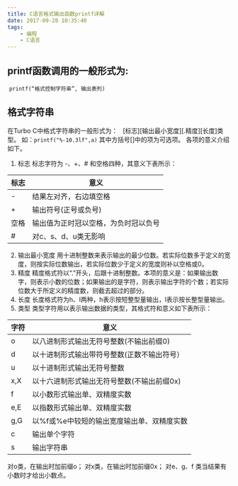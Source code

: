 ```yaml
---
title: C语言格式输出函数printf详解
date: 2017-09-28 10:35:40
tags:
    - 编程
    - C语言
---
```


## printf函数调用的一般形式为:
​	`printf(“格式控制字符串”, 输出表列)`

## 格式字符串

在Turbo C中格式字符串的一般形式为：
  \[标志][输出最小宽度]\[.精度][长度]类型。
如：`printf("%-10.3lf",a)`
其中方括号[]中的项为可选项。
各项的意义介绍如下。

1. 标志
   标志字符为 -、+、# 和空格四种，其意义下表所示：

| 标志   | 意义                 |
| ----   | ------------------  |
| -    | 结果左对齐，右边填空格        |
| +    | 输出符号(正号或负号)        |
| 空格   | 输出值为正时冠以空格，为负时冠以负号 |
| #    | 对c、s、d、u类无影响       |

2. 输出最小宽度
   用十进制整数来表示输出的最少位数。若实际位数多于定义的宽度，则按实际位数输出，若实际位数少于定义的宽度则补以空格或0。
3. 精度
   精度格式符以“.”开头，后跟十进制整数。本项的意义是：如果输出数字，则表示小数的位数；如果输出的是字符，则表示输出字符的个数；若实际位数大于所定义的精度数，则截去超过的部分。
4. 长度
   长度格式符为h、l两种，h表示按短整型量输出，l表示按长整型量输出。
5. 类型
   类型字符用以表示输出数据的类型，其格式符和意义如下表所示：

| 字符  | 意义   |
| ---- | ------------ |
| o    | 以八进制形式输出无符号整数(不输出前缀0)   |
| d    | 以十进制形式输出带符号整数(正数不输出符号）  |
| u    | 以十进制形式输出无符号整数           |
| x,X  | 以十六进制形式输出无符号整数(不输出前缀0x) |
| f    | 以小数形式输出单、双精度实数          |
| e,E  | 以指数形式输出单、双精度实数          |
| g,G  | 以%f或%e中较短的输出宽度输出单、双精度实数 |
| c    | 输出单个字符                  |
| s    | 输出字符串                   |

对o类，在输出时加前缀o；
对x类，在输出时加前缀0x；
对e、g、f 类当结果有小数时才给出小数点。

  

